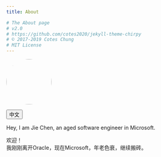 ```yaml
---
title: About

# The About page
# v2.0
# https://github.com/cotes2020/jekyll-theme-chirpy
# © 2017-2019 Cotes Chung
# MIT License
---
```


<div class="post-content">
<p align="left">
<img src="/assets/img/jiechen.jpg" width="120" height="120" style="border-radius: 50%;">
</p>
<p>
<button id="btn-about-lang" type="button" class="btn btn-outline-primary btn-lang pl-1">
<i class="fas fa-language fa-fw mr-1"></i><span>中文</span></button>
</p>

<div id="about-cn" class="">
<p>
Hey, I am Jie Chen, an aged software engineer in Microsoft.
</p>
</div>

<div id="about-en" class="unloaded">
<p>
欢迎！
<br/>
我刚刚离开Oracle，现在Microsoft，年老色衰，继续搬砖。 <span id="idTimeToRetire"></span>
</p>


<script>
  var countDownDate = new Date("May 07, 2044").getTime();
  var now = new Date().getTime();
  var distance = countDownDate - now;
  var days = Math.floor(distance / (1000 * 60 * 60 * 24));
  var info = "";
  if (distance < 0) {
     info = "已经退休啦。";
  }else{
    info = "还有" + days + "天退休。";
  }
  document.getElementById("idTimeToRetire").innerHTML = info;
</script>
</div>

<script type="text/javascript"> $(function() { const LAN_EN = "EN"; const LAN_CN = "中文"; $("#btn-about-lang").click(function() { if ($("#btn-about-lang span").text() == LAN_CN) { $("#about-cn").addClass("unloaded"); $("#about-en").removeClass("unloaded"); $("#btn-about-lang span").text(LAN_EN); } else { $("#about-cn").removeClass("unloaded"); $("#about-en").addClass("unloaded"); $("#btn-about-lang span").text(LAN_CN); } }); }); </script>

</div>

